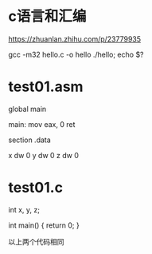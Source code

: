 c语言和汇编
=========

https://zhuanlan.zhihu.com/p/23779935

gcc -m32 hello.c -o hello
./hello; echo $?

test01.asm
==========
global main

main:
    mov eax, 0
    ret

section .data

x    dw    0
y    dw    0
z    dw    0

test01.c
========
int x, y, z;

int main() {
    return 0;
}

以上两个代码相同
